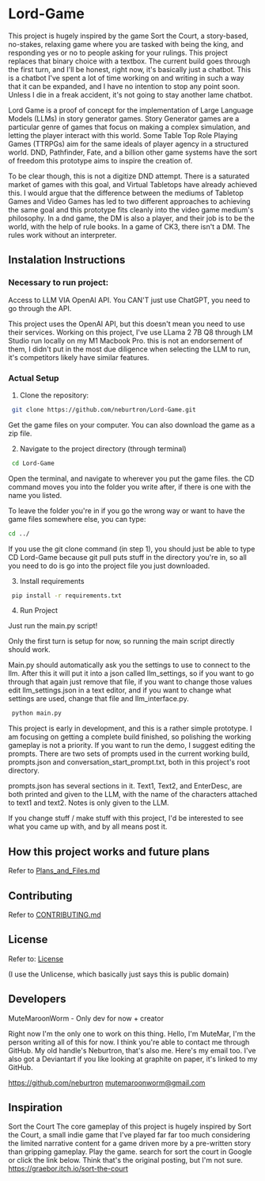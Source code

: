 # Lord-Game

This project is hugely inspired by the game Sort the Court, a story-based, no-stakes, relaxing game where you are tasked with being the king, and responding yes or no to people asking for your rulings. This project replaces that binary choice with a textbox. The current build goes through the first turn, and I'll be honest, right now, it's basically just a chatbot. This is a chatbot I've spent a lot of time working on and writing in such a way that it can be expanded, and I have no intention to stop any point soon. Unless I die in a freak accident, it's not going to stay another lame chatbot.

Lord Game is a proof of concept for the implementation of Large Language Models (LLMs) in story generator games. Story Generator games are a particular genre of games that focus on making a complex simulation, and letting the player interact with this world. Some Table Top Role Playing Games (TTRPGs) aim for the same ideals of player agency in a structured world. DND, Pathfinder, Fate, and a billion other game systems have the sort of freedom this prototype aims to inspire the creation of. 

To be clear though, this is not a digitize DND attempt. There is a saturated market of games with this goal, and Virtual Tabletops have already achieved this. I would argue that the difference between the mediums of Tabletop Games and Video Games has led to two different approaches to achieving the same goal and this prototype fits cleanly into the video game medium's philosophy. In a dnd game, the DM is also a player, and their job is to be the world, with the help of rule books. In a game of CK3, there isn't a DM. The rules work without an interpreter.


## Instalation Instructions

### Necessary to run project:

Access to LLM VIA OpenAI API. You CAN'T just use ChatGPT, you need to go through the API.

This project uses the OpenAI API, but this doesn't mean you need to use their services. Working on this project, I've use LLama 2 7B Q8 through LM Studio run locally on my M1 Macbook Pro. this is not an endorsement of them, I didn't put in the most due diligence when selecting the LLM to run, it's competitors likely have similar features. 


### Actual Setup

1. Clone the repository:

```bash
 git clone https://github.com/neburtron/Lord-Game.git
```

Get the game files on your computer. You can also download the game as a zip file.

2. Navigate to the project directory (through terminal)

```bash
 cd Lord-Game
```

Open the terminal, and navigate to wherever you put the game files. the CD command moves you into the folder you write after, if there is one with the name you listed. 

To leave the folder you're in if you go the wrong way or want to have the game files somewhere else, you can type:
```bash
cd ../
```

If you use the git clone command (in step 1), you should just be able to type CD Lord-Game because git pull puts stuff in the directory you're in, so all you need to do is go into the project file you just downloaded.

3. Install requirements

```bash
 pip install -r requirements.txt
```

4. Run Project

Just run the main.py script!

Only the first turn is setup for now, so running the main script directly should work.

Main.py should automatically ask you the settings to use to connect to the llm. After this it will put it into a json called llm_settings, so if you want to go through that again just remove that file, if you want to change those values edit llm_settings.json in a text editor, and if you want to change what settings are used, change that file and llm_interface.py.

```bash
 python main.py
```

This project is early in development, and this is a rather simple prototype. I am focusing on getting a complete build finished, so polishing the working gameplay is not a priority. If you want to run the demo, I suggest editing the prompts. There are two sets of prompts used in the current working build, prompts.json and conversation_start_prompt.txt, both in this project's root directory. 

prompts.json has several sections in it. Text1, Text2, and EnterDesc, are both printed and given to the LLM, with the name of the characters attached to text1 and text2. Notes is only given to the LLM.

If you change stuff / make stuff with this project, I'd be interested to see what you came up with, and by all means post it.


## How this project works and future plans

Refer to [Plans_and_Files.md](Plans_and_files.md)

## Contributing

Refer to [CONTRIBUTING.md](CONTRIBUTING.md)


## License

Refer to: [License](LICENSE)


(I use the Unlicense, which basically just says this is public domain)

## Developers

MuteMaroonWorm - Only dev for now + creator

Right now I'm the only one to work on this thing. Hello, I'm MuteMar, I'm the person writing all of this for now. I think you're able to contact me through GitHub. My old handle's Neburtron, that's also me. Here's my email too. I've also got a Deviantart if you like looking at graphite on paper, it's linked to my GitHub.

https://github.com/neburtron
mutemaroonworm@gmail.com



## Inspiration

Sort the Court
The core gameplay of this project is hugely inspired by Sort the Court, a small indie game that I've played far far too much considering the limited narrative content for a game driven more by a pre-written story than gripping gameplay. Play the game. search for sort the court in Google or click the link below. Think that's the original posting, but I'm not sure.
https://graebor.itch.io/sort-the-court
